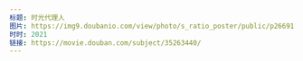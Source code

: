```yaml
---
标题: 时光代理人
图片: https://img9.doubanio.com/view/photo/s_ratio_poster/public/p2669131265.jpg
时时: 2021
链接: https://movie.douban.com/subject/35263440/
---
```

